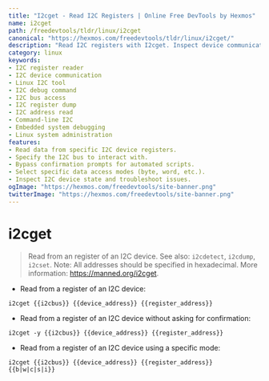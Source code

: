 ```yaml
---
title: "I2cget - Read I2C Registers | Online Free DevTools by Hexmos"
name: i2cget
path: /freedevtools/tldr/linux/i2cget
canonical: "https://hexmos.com/freedevtools/tldr/linux/i2cget/"
description: "Read I2C registers with I2cget. Inspect device communication and debug embedded systems efficiently. Free online tool, no registration required."
category: linux
keywords:
- I2C register reader
- I2C device communication
- Linux I2C tool
- I2C debug command
- I2C bus access
- I2C register dump
- I2C address read
- Command-line I2C
- Embedded system debugging
- Linux system administration
features:
- Read data from specific I2C device registers.
- Specify the I2C bus to interact with.
- Bypass confirmation prompts for automated scripts.
- Select specific data access modes (byte, word, etc.).
- Inspect I2C device state and troubleshoot issues.
ogImage: "https://hexmos.com/freedevtools/site-banner.png"
twitterImage: "https://hexmos.com/freedevtools/site-banner.png"
---
```


# i2cget

> Read from an register of an I2C device.
> See also: `i2cdetect`, `i2cdump`, `i2cset`.
> Note: All addresses should be specified in hexadecimal.
> More information: <https://manned.org/i2cget>.

- Read from a register of an I2C device:

`i2cget {{i2cbus}} {{device_address}} {{register_address}}`

- Read from a register of an I2C device without asking for confirmation:

`i2cget -y {{i2cbus}} {{device_address}} {{register_address}}`

- Read from a register of an I2C device using a specific mode:

`i2cget {{i2cbus}} {{device_address}} {{register_address}} {{b|w|c|s|i}}`
